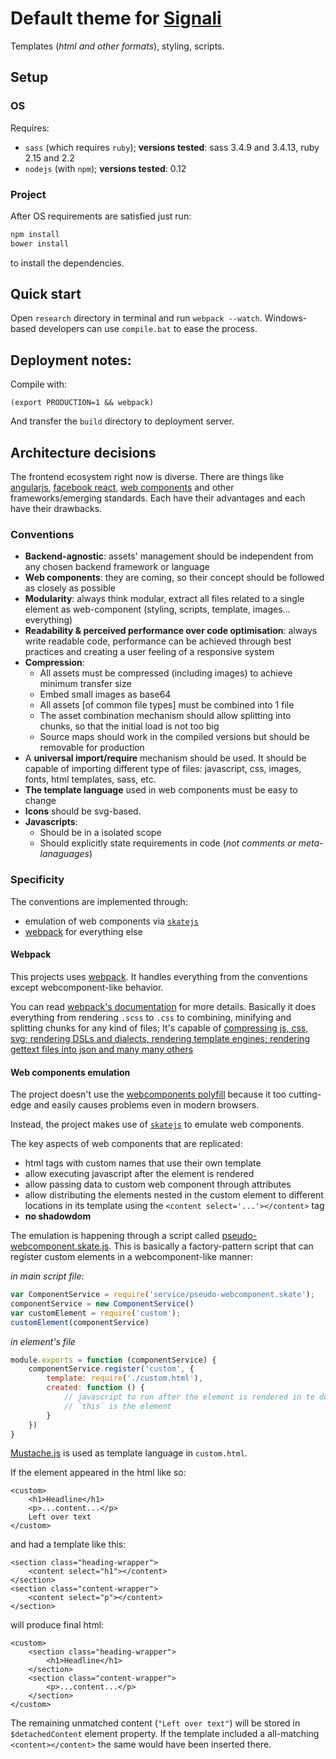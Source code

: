 
# Default theme for [Signali](https://github.com/obshtestvo/signali)
Templates (*html and other formats*), styling, scripts.

## Setup
### OS

Requires:
 - `sass` (which requires `ruby`); **versions tested**: sass 3.4.9 and 3.4.13, ruby 2.15 and 2.2
 - `nodejs` (with `npm`); **versions tested**: 0.12

### Project
After OS requirements are satisfied just run:

```sh
npm install 
bower install
```
to install the dependencies.

## Quick start

Open `research` directory in terminal and run `webpack --watch`. Windows-based developers can use `compile.bat` to ease the process.

## Deployment notes:

Compile with:
```
(export PRODUCTION=1 && webpack)
```

And transfer the `build` directory to deployment server.

## Architecture decisions
The frontend ecosystem right now is diverse. There are things 
like [angularjs](https://github.com/angular/angular.js),
[facebook react](https://github.com/facebook/react),
[web components](http://www.w3.org/TR/components-intro/) and other frameworks/emerging standards.
Each have their advantages and each have their drawbacks.

### Conventions
 - **Backend-agnostic**: assets' management should be independent from any chosen backend framework or language
 - **Web components**: they are coming, so their concept should be followed as closely as possible
 - **Modularity**: always think modular, extract all files related to a single element as web-component (styling, scripts, template, images... everything)
 - **Readability & perceived performance over code optimisation**: always write readable code, performance can be achieved through
  best practices and creating a user feeling of a responsive system
 - **Compression**:
   - All assets must be compressed (including images) to achieve minimum transfer size
   - Embed small images as base64
   - All assets [of common file types] must be combined into 1 file
   - The asset combination mechanism should allow splitting into chunks, so that the initial load is not too big
   - Source maps should work in the compiled versions but should be removable for production
 - A **universal import/require** mechanism should be used. It should be capable of importing different type of files:
 javascript, css, images, fonts, html templates, sass, etc.
 - **The template language** used in web components must be easy to change
 - **Icons** should be svg-based. 
 - **Javascripts**:
   - Should be in a isolated scope
   - Should explicitly state requirements in code (*not comments or meta-lanaguages*)
 

### Specificity
The conventions are implemented through:
 
 - emulation of web components via [`skatejs`](http://skatejs.github.io/)
 - [webpack](http://webpack.github.io/docs/) for everything else

#### Webpack
This projects uses [webpack](http://webpack.github.io/docs/). 
It handles everything from the conventions except webcomponent-like behavior.

You can read [webpack's documentation](http://webpack.github.io/docs/) for more details. 
Basically it does everything from rendering `.scss` to `.css` to combining, minifying and splitting chunks
for any kind of files; It's capable of [compressing js, css, svg; rendering DSLs and dialects,
rendering template engines; rendering gettext files into json and many many others](http://webpack.github.io/docs/list-of-loaders.html) 

#### Web components emulation
The project doesn't use the [webcomponents polyfill](https://github.com/webcomponents/webcomponentsjs) 
because it too cutting-edge and easily causes problems even in modern browsers.

Instead, the project makes use of [`skatejs`](http://skatejs.github.io/) to emulate web components. 

The key aspects of web components that are replicated:
 - html tags with custom names that use their own template
 - allow executing javascript after the element is rendered
 - allow passing data to custom web component through attributes
 - allow distributing the elements nested in the custom element to different
 locations in its template using the `<content select='...'></content>` tag
 - **no shadowdom**
 
The emulation is happening through a script called [pseudo-webcomponent.skate.js](elements/app/script/service/pseudo-webcomponent.skate.js).
This is basically a factory-pattern script that can register custom elements in a webcomponent-like manner:

*in main script file*:
```js
var ComponentService = require('service/pseudo-webcomponent.skate');
componentService = new ComponentService()
var customElement = require('custom');
customElement(componentService)
```

*in element's file*
```js
module.exports = function (componentService) {
    componentService.register('custom', {
        template: require('./custom.html'),
        created: function () {
            // javascript to run after the element is rendered in te dom
            // `this` is the element
        }
    })
}
```

[Mustache.js](https://github.com/janl/mustache.js/) is used as template language in `custom.html`.

If the element appeared in the html like so:

```
<custom>
    <h1>Headline</h1>
    <p>...content...</p>
    Left over text
</custom>
```

and had a template like this:
```
<section class="heading-wrapper">
    <content select="h1"></content>
</section>
<section class="content-wrapper">
    <content select="p"></content>
</section>
```

will produce final html:
```
<custom>
    <section class="heading-wrapper">
        <h1>Headline</h1>
    </section>
    <section class="content-wrapper">
        <p>...content...</p>
    </section>
</custom>
```

The remaining unmatched content (`"Left over text"`) will be stored in `$detachedContent` element property.
If the template included a all-matching `<content></content>` the same would have been inserted there.